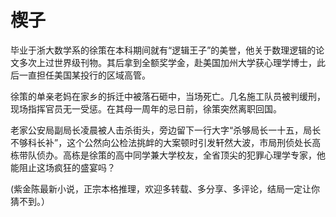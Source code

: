#  楔子

  毕业于浙大数学系的徐策在本科期间就有“逻辑王子”的美誉，他关于数理逻辑的论文多次上过世界级刊物。其后拿到全额奖学金，赴美国加州大学获心理学博士，此后一直担任美国某投行的区域高管。

  徐策的单亲老妈在家乡的拆迁中被落石砸中，当场死亡。几名施工队员被判缓刑，现场指挥官员无一受惩。在其母一周年的忌日前，徐策突然离职回国。

  老家公安局副局长凌晨被人击杀街头，旁边留下一行大字“杀够局长一十五，局长不够科长补”，这个公然向公检法挑衅的大案顿时引发轩然大波，市局刑侦处长高栋带队侦办。高栋是徐策的高中同学兼大学校友，全省顶尖的犯罪心理学专家，他能阻止这场疯狂的盛宴吗？

  (紫金陈最新小说，正宗本格推理，欢迎多转载、多分享、多评论，结局一定让你猜不到。）



